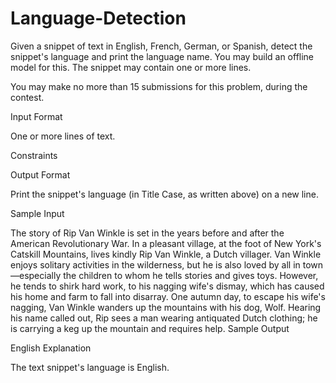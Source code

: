 # Language-Detection
Given a snippet of text in English, French, German, or Spanish, detect the snippet's language and print the language name. You may build an offline model for this. The snippet may contain one or more lines.

You may make no more than 15 submissions for this problem, during the contest.

Input Format

One or more lines of text.

Constraints

Output Format

Print the snippet's language (in Title Case, as written above) on a new line.

Sample Input

The story of Rip Van Winkle is set in the years before and after the American Revolutionary War. In a pleasant village, at the foot of New York's Catskill Mountains, lives kindly Rip Van Winkle, a Dutch villager. Van Winkle enjoys solitary activities in the wilderness, but he is also loved by all in town—especially the children to whom he tells stories and gives toys. However, he tends to shirk hard work, to his nagging wife's dismay, which has caused his home and farm to fall into disarray. One autumn day, to escape his wife's nagging, Van Winkle wanders up the mountains with his dog, Wolf. Hearing his name called out, Rip sees a man wearing antiquated Dutch clothing; he is carrying a keg up the mountain and requires help. 
Sample Output

English
Explanation

The text snippet's language is English.
